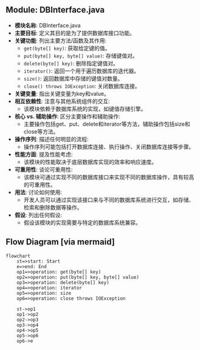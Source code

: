 ## Module: DBInterface.java
- **模块名称**: DBInterface.java
- **主要目标**: 定义其目的是为了提供数据库接口功能。
- **关键功能**: 列出主要方法/函数及其作用:
  - `get(byte[] key)`: 获取给定键的值。
  - `put(byte[] key, byte[] value)`: 存储键值对。
  - `delete(byte[] key)`: 删除指定键值对。
  - `iterator()`: 返回一个用于遍历数据库的迭代器。
  - `size()`: 返回数据库中存储的键值对数量。
  - `close() throws IOException`: 关闭数据库连接。
- **关键变量**: 指出关键变量为key和value。
- **相互依赖性**: 注意与其他系统组件的交互:
  - 该模块依赖于数据库系统的实现，如键值存储引擎。
- **核心 vs. 辅助操作**: 区分主要操作和辅助操作:
  - 主要操作包括get、put、delete和iterator等方法，辅助操作包括size和close等方法。
- **操作序列**: 描述任何明显的流程:
  - 操作序列可能包括打开数据库连接、执行操作、关闭数据库连接等步骤。
- **性能方面**: 提及性能考虑:
  - 该模块的性能取决于底层数据库实现的效率和响应速度。
- **可重用性**: 谈论可重用性:
  - 该模块可通过实现不同的数据库接口来实现不同的数据库操作，具有较高的可重用性。
- **用法**: 讨论如何使用:
  - 开发人员可以通过实现该接口来与不同的数据库系统进行交互，如存储、检索和删除数据等操作。
- **假设**: 列出任何假设:
  - 假设该模块的实现需要与特定的数据库系统兼容。
## Flow Diagram [via mermaid]
```mermaid
flowchart
    st=>start: Start
    e=>end: End
    op1=>operation: get(byte[] key)
    op2=>operation: put(byte[] key, byte[] value)
    op3=>operation: delete(byte[] key)
    op4=>operation: iterator
    op5=>operation: size
    op6=>operation: close throws IOException

    st->op1
    op1->op2
    op2->op3
    op3->op4
    op4->op5
    op5->op6
    op6->e
```
